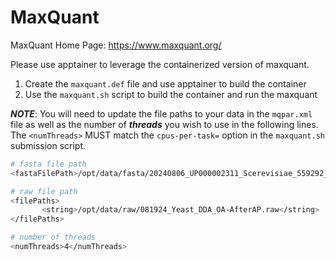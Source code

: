 # MaxQuant

MaxQuant Home Page: https://www.maxquant.org/

Please use apptainer to leverage the containerized version of maxquant.


1. Create the `maxquant.def` file and use apptainer to build the container
2. Use the `maxquant.sh` script to build the container and run the maxquant

***NOTE***: You will need to update the file paths to your data in the `mqpar.xml` file as well as the number of ***threads*** you wish to use in the following lines. The `<numThreads>` MUST match the `cpus-per-task=` option in the `maxquant.sh` submission script.

```bash
# fasta file path
<fastaFilePath>/opt/data/fasta/20240806_UP000002311_Scerevisiae_559292_CI.fasta</fastaFilePath>

# raw file path
<filePaths>
       <string>/opt/data/raw/081924_Yeast_DDA_OA-AfterAP.raw</string>
</filePaths>

# number of threads
<numThreads>4</numThreads>
```
